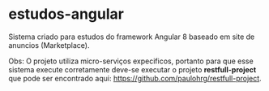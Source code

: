 # estudos-angular

Sistema criado para estudos do framework Angular 8 baseado em site de anuncios (Marketplace).

Obs: O projeto utiliza micro-serviços expecificos, portanto para que esse sistema execute corretamente deve-se executar o projeto <b>restfull-project</b> que pode ser encontrado aqui: https://github.com/paulohrg/restfull-project.
